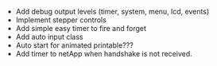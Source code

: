 - Add debug output levels (timer, system, menu, lcd, events)
- Implement stepper controls
- Add simple easy timer to fire and forget
- Add auto input class
- Auto start for animated printable???
- Add timer to netApp when handshake is not received.